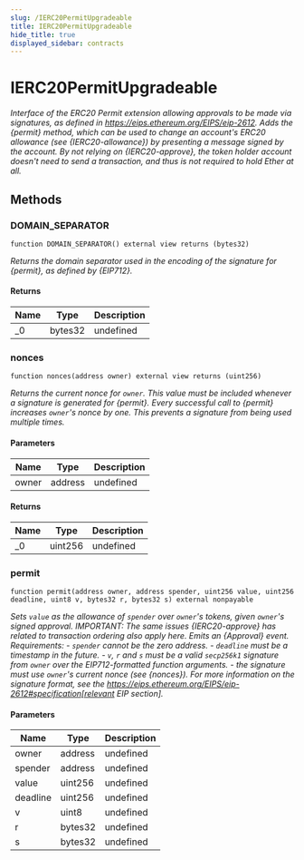 ```yaml
---
slug: /IERC20PermitUpgradeable
title: IERC20PermitUpgradeable
hide_title: true
displayed_sidebar: contracts
---
```


# IERC20PermitUpgradeable

_Interface of the ERC20 Permit extension allowing approvals to be made via signatures, as defined in https://eips.ethereum.org/EIPS/eip-2612. Adds the {permit} method, which can be used to change an account&#39;s ERC20 allowance (see {IERC20-allowance}) by presenting a message signed by the account. By not relying on {IERC20-approve}, the token holder account doesn&#39;t need to send a transaction, and thus is not required to hold Ether at all._

## Methods

### DOMAIN_SEPARATOR

```solidity
function DOMAIN_SEPARATOR() external view returns (bytes32)
```

_Returns the domain separator used in the encoding of the signature for {permit}, as defined by {EIP712}._

#### Returns

| Name | Type    | Description |
| ---- | ------- | ----------- |
| \_0  | bytes32 | undefined   |

### nonces

```solidity
function nonces(address owner) external view returns (uint256)
```

_Returns the current nonce for `owner`. This value must be included whenever a signature is generated for {permit}. Every successful call to {permit} increases `owner`&#39;s nonce by one. This prevents a signature from being used multiple times._

#### Parameters

| Name  | Type    | Description |
| ----- | ------- | ----------- |
| owner | address | undefined   |

#### Returns

| Name | Type    | Description |
| ---- | ------- | ----------- |
| \_0  | uint256 | undefined   |

### permit

```solidity
function permit(address owner, address spender, uint256 value, uint256 deadline, uint8 v, bytes32 r, bytes32 s) external nonpayable
```

_Sets `value` as the allowance of `spender` over `owner`&#39;s tokens, given `owner`&#39;s signed approval. IMPORTANT: The same issues {IERC20-approve} has related to transaction ordering also apply here. Emits an {Approval} event. Requirements: - `spender` cannot be the zero address. - `deadline` must be a timestamp in the future. - `v`, `r` and `s` must be a valid `secp256k1` signature from `owner` over the EIP712-formatted function arguments. - the signature must use `owner`&#39;s current nonce (see {nonces}). For more information on the signature format, see the https://eips.ethereum.org/EIPS/eip-2612#specification[relevant EIP section]._

#### Parameters

| Name     | Type    | Description |
| -------- | ------- | ----------- |
| owner    | address | undefined   |
| spender  | address | undefined   |
| value    | uint256 | undefined   |
| deadline | uint256 | undefined   |
| v        | uint8   | undefined   |
| r        | bytes32 | undefined   |
| s        | bytes32 | undefined   |
